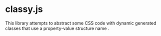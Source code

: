 classy.js
=========

This library attempts to abstract some CSS code with dynamic generated classes that use a property-value structure name .
